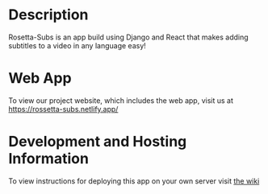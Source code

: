 # Description
Rosetta-Subs is an app build using Django and React that makes adding subtitles to a video in any language easy!


# Web App
To view our project website, which includes the web app, visit us at https://rossetta-subs.netlify.app/


# Development and Hosting Information
To view instructions for deploying this app on your own server visit [the wiki](https://github.com/NoahZielke/Subtitle-Generator-cs495/wiki)